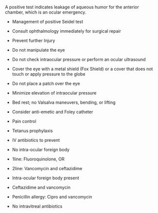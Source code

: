A positive test indicates leakage of aqueous humor for the anterior chamber, which is an ocular emergency.

- Management of positive Seidel test

- Consult ophthalmology immediately for surgical repair
- Prevent further Injury 

- Do not manipulate the eye
- Do not check intraocular pressure or perform an ocular ultrasound
- Cover the eye with a metal shield (Fox Shield) or a cover that does not touch or apply pressure to the globe

- Do not place a patch over the eye

- Minimize elevation of intraocular pressure

- Bed rest; no Valsalva maneuvers, bending, or lifting

- Consider anti-emetic and Foley catheter

- Pain control

- Tetanus prophylaxis

- IV antibiotics to prevent

- No intra-ocular foreign body

- 1line: Fluoroquinolone, OR
- 2line: Vancomycin and ceftazidime


- Intra-ocular foreign body present

- Ceftazidime and vancomycin
- Penicillin allergy: Cipro and vancomycin


- No intravitreal antibiotics
